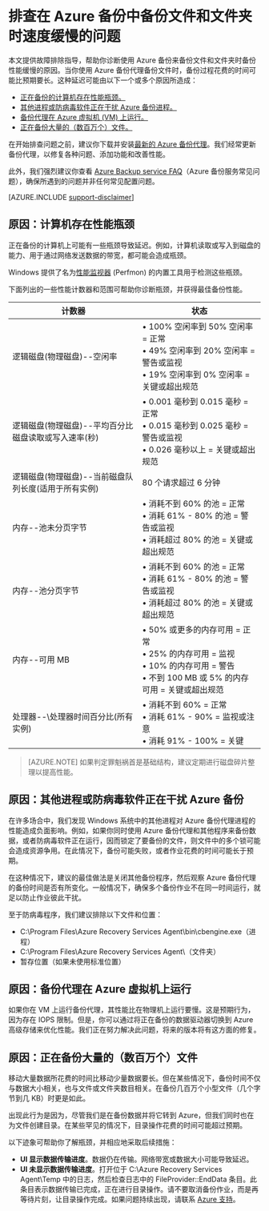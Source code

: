 <properties
    pageTitle="排查在 Azure 备份中备份文件和文件夹时速度缓慢的问题 | Azure"
    description="提供了故障排除指导，帮助你诊断 Azure 备份性能问题的原因"
    services="backup"
    documentationcenter=""
    author="genlin"
    manager="cshepard"
    editor="" />
<tags
    ms.assetid="e379180a-db13-4e0c-90e4-28e5dd6f5b14"
    ms.service="backup"
    ms.workload="storage-backup-recovery"
    ms.tgt_pltfrm="na"
    ms.devlang="na"
    ms.topic="article"
    ms.date="02/07/2017"
    wacn.date="03/20/2017"
    ms.author="genli" />  


# 排查在 Azure 备份中备份文件和文件夹时速度缓慢的问题
本文提供故障排除指导，帮助你诊断使用 Azure 备份来备份文件和文件夹时备份性能缓慢的原因。当你使用 Azure 备份代理备份文件时，备份过程花费的时间可能比预期要长。这种延迟可能由以下一个或多个原因所造成：

- [正在备份的计算机存在性能瓶颈。](#cause1)
- [其他进程或防病毒软件正在干扰 Azure 备份进程。](#cause2)
- [备份代理在 Azure 虚拟机 (VM) 上运行。](#cause3)
- [正在备份大量的（数百万个）文件。](#cause4)

在开始排查问题之前，建议你下载并安装[最新的 Azure 备份代理](http://aka.ms/azurebackup_agent)。我们经常更新备份代理，以修复各种问题、添加功能和改善性能。

此外，我们强烈建议你查看 [Azure Backup service FAQ](/documentation/articles/backup-azure-backup-faq/)（Azure 备份服务常见问题），确保所遇到的问题并非任何常见配置问题。

[AZURE.INCLUDE [support-disclaimer](../../includes/support-disclaimer.md)]

<a id="cause1"></a>

## 原因：计算机存在性能瓶颈
正在备份的计算机上可能有一些瓶颈导致延迟。例如，计算机读取或写入到磁盘的能力、用于通过网络发送数据的带宽，都可能会造成瓶颈。

Windows 提供了名为[性能监视器](https://technet.microsoft.com/magazine/2008.08.pulse.aspx) (Perfmon) 的内置工具用于检测这些瓶颈。

下面列出的一些性能计数器和范围可帮助你诊断瓶颈，并获得最佳备份性能。

| 计数器 | 状态 |
| --- | --- |
| 逻辑磁盘(物理磁盘)--空闲率 |• 100% 空闲率到 50% 空闲率 = 正常</br>• 49% 空闲率到 20% 空闲率 = 警告或监视</br>• 19% 空闲率到 0% 空闲率 = 关键或超出规范 |
| 逻辑磁盘(物理磁盘)--平均百分比磁盘读取或写入速率(秒) |• 0.001 毫秒到 0.015 毫秒 = 正常</br>• 0.015 毫秒到 0.025 毫秒 = 警告或监视</br>• 0.026 毫秒以上 = 关键或超出规范 |
| 逻辑磁盘(物理磁盘)--当前磁盘队列长度(适用于所有实例) |80 个请求超过 6 分钟 |
| 内存--池未分页字节 |• 消耗不到 60% 的池 = 正常<br>• 消耗 61% - 80% 的池 = 警告或监视</br>• 消耗超过 80% 的池 = 关键或超出规范 |
| 内存--池分页字节 |• 消耗不到 60% 的池 = 正常</br>• 消耗 61% - 80% 的池 = 警告或监视</br>• 消耗超过 80% 的池 = 关键或超出规范 |
| 内存--可用 MB |• 50% 或更多的内存可用 = 正常</br>• 25% 的内存可用 = 监视</br>• 10% 的内存可用 = 警告</br>• 不到 100 MB 或 5% 的内存可用 = 关键或超出规范 |
| 处理器--\\处理器时间百分比(所有实例) |• 消耗不到 60% = 正常</br>• 消耗 61% - 90% = 监视或注意</br>• 消耗 91% - 100% = 关键 |

> [AZURE.NOTE]
如果判定罪魁祸首是基础结构，建议定期进行磁盘碎片整理以提高性能。
>
>

<a id="cause2"></a>

## 原因：其他进程或防病毒软件正在干扰 Azure 备份
在许多场合中，我们发现 Windows 系统中的其他进程对 Azure 备份代理进程的性能造成负面影响。例如，如果你同时使用 Azure 备份代理和其他程序来备份数据，或者防病毒软件正在运行，因而锁定了要备份的文件，则文件中的多个锁可能会造成资源争用。在此情况下，备份可能失败，或者作业花费的时间可能长于预期。

在这种情况下，建议的最佳做法是关闭其他备份程序，然后观察 Azure 备份代理的备份时间是否有所变化。一般情况下，确保多个备份作业不在同一时间运行，就足以防止作业彼此干扰。

至于防病毒程序，我们建议排除以下文件和位置：

- C:\\Program Files\\Azure Recovery Services Agent\\bin\\cbengine.exe（进程）
- C:\\Program Files\\Azure Recovery Services Agent\\（文件夹）
- 暂存位置（如果未使用标准位置）

<a id="cause3"></a>

## 原因：备份代理在 Azure 虚拟机上运行
如果你在 VM 上运行备份代理，其性能比在物理机上运行要慢。这是预期行为，因为存在 IOPS 限制。但是，你可以通过将正在备份的数据驱动器切换到 Azure 高级存储来优化性能。我们正在努力解决此问题，将来的版本将有这方面的修复。

<a id="cause4"></a>

## 原因：正在备份大量的（数百万个）文件
移动大量数据所花费的时间比移动少量数据要长。但在某些情况下，备份时间不仅与数据大小相关，也与文件或文件夹数目相关。在备份几百万个小型文件（几个字节到几 KB）时更是如此。

出现此行为是因为，尽管我们是在备份数据并将它转到 Azure，但我们同时也在为文件创建目录。在某些罕见的情况下，目录操作花费的时间可能超过预期。

以下迹象可帮助你了解瓶颈，并相应地采取后续措施：

- **UI 显示数据传输进度**。数据仍在传输。网络带宽或数据大小可能导致延迟。
- **UI 未显示数据传输进度**。打开位于 C:\\Azure Recovery Services Agent\\Temp 中的日志，然后检查日志中的 FileProvider::EndData 条目。此条目表示数据传输已完成，正在进行目录操作。请不要取消备份作业，而是再等待片刻，让目录操作完成。如果问题持续出现，请联系 [Azure 支持](/support/support-ticket-form/?l=zh-cn/)。

<!---HONumber=Mooncake_0313_2017-->
<!--Update_Description: wording update-->